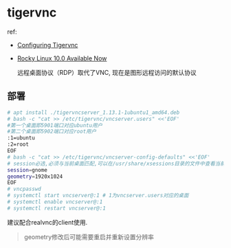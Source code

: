 # tigervnc
ref:
- [Configuring Tigervnc](https://www.linuxfromscratch.org/blfs/view/systemd/xsoft/tigervnc.html)
- [Rocky Linux 10.0 Available Now](https://rockylinux.org/zh-CN/news/rocky-linux-10-0-ga-release)

    远程桌面协议（RDP）取代了VNC, 现在是图形远程访问的默认协议

## 部署
```bash
# apt install ./tigervncserver_1.13.1-1ubuntu1_amd64.deb
# bash -c "cat >> /etc/tigervnc/vncserver.users" <<'EOF'
#第一个桌面即5901端口对应ubuntu用户
#第二个桌面即5902端口对应root用户
:1=ubuntu
:2=root
EOF
# bash -c "cat >> /etc/tigervnc/vncserver-config-defaults" <<'EOF'
# session必选,必须与当前桌面匹配,可以在/usr/share/xsessions目录的文件中查看当前桌面
session=gnome
geometry=1920x1024
EOF
# vncpasswd
# systemctl start vncserver@:1 # 1为vncserver.users对应的桌面
# systemctl enable vncserver@:1
# systemctl restart vncserver@:1
```

建议配合realvnc的client使用.

> geometry修改后可能需要重启并重新设置分辨率